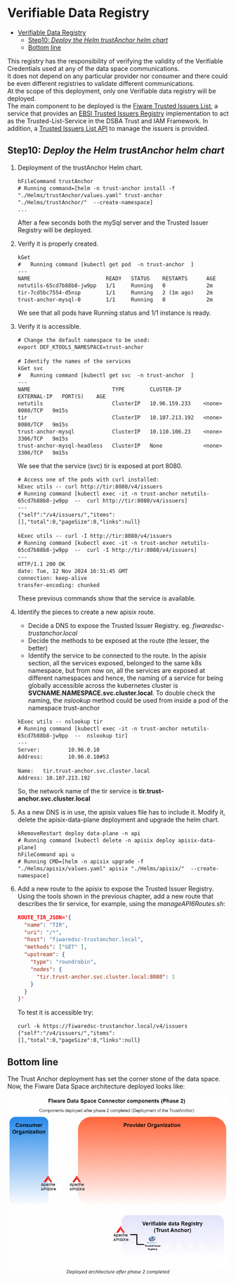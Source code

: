 # Verifiable Data Registry
- [Verifiable Data Registry](#verifiable-data-registry)
  - [Step10: _Deploy the Helm trustAnchor helm chart_](#step10-deploy-the-helm-trustanchor-helm-chart)
  - [Bottom line](#bottom-line)

This registry has the responsibility of verifying the validity of the Verifiable Credentials used at any of the data space communications.  
It does not depend on any particular provider nor consumer and there could be even different registries to validate different communications.  
At the scope of this deployment, only one Verifiable data registry will be deployed.  
The main component to be deployed is the [Fiware Trusted Issuers List](https://github.com/FIWARE/trusted-issuers-list), a service that provides an [EBSI Trusted Issuers Registry](https://hub.ebsi.eu/#/) implementation to act as the Trusted-List-Service in the DSBA Trust and IAM Framework. In addition, a [Trusted Issuers List API](https://github.com/FIWARE/trusted-issuers-list/blob/main/api/trusted-issuers-list.yaml) to manage the issuers is provided.

## Step10: _Deploy the Helm trustAnchor helm chart_
1. Deployment of the trustAnchor Helm chart.
    ```shell
    hFileCommand trustAnchor
    # Running command=[helm -n trust-anchor install -f "./Helms/trustAnchor/values.yaml" trust-anchor "./Helms/trustAnchor/"  --create-namespace]
    ...
    ```

    After a few seconds both the mySql server and the Trusted Issuer Registry will be deployed.  
2. Verify it is properly created.
    ```shell
    kGet 
    #   Running command [kubectl get pod  -n trust-anchor  ]
    ---
    NAME                        READY   STATUS    RESTARTS      AGE
    netutils-65cd7b88b8-jw9pp   1/1     Running   0             2m
    tir-7cd5bc7554-d5nsp        1/1     Running   2 (1m ago)    2m
    trust-anchor-mysql-0        1/1     Running   0             2m
    ```
    We see that all pods have Running status and 1/1 instance is ready.

3. Verify it is accessible.
      ```shell
      # Change the default namespace to be used:
      export DEF_KTOOLS_NAMESPACE=trust-anchor

      # Identify the names of the services
      kGet svc
      #   Running command [kubectl get svc  -n trust-anchor  ]
      ---
      NAME                          TYPE        CLUSTER-IP       EXTERNAL-IP   PORT(S)    AGE
      netutils                      ClusterIP   10.96.159.233    <none>        8080/TCP   9m15s
      tir                           ClusterIP   10.107.213.192   <none>        8080/TCP   9m15s
      trust-anchor-mysql            ClusterIP   10.110.106.23    <none>        3306/TCP   9m15s
      trust-anchor-mysql-headless   ClusterIP   None             <none>        3306/TCP   9m15s
      ```
      We see that the service (svc) tir is exposed at port 8080.
      
      ```shell     
      # Access one of the pods with curl installed:
      kExec utils -- curl http://tir:8080/v4/issuers
      # Running command [kubectl exec -it -n trust-anchor netutils-65cd7b88b8-jw9pp  --  curl http://tir:8080/v4/issuers]
      ---
      {"self":"/v4/issuers/","items":[],"total":0,"pageSize":0,"links":null}
      
      kExec utils -- curl -I http://tir:8080/v4/issuers
      # Running command [kubectl exec -it -n trust-anchor netutils-65cd7b88b8-jw9pp  --  curl -I http://tir:8080/v4/issuers]
      ---
      HTTP/1.1 200 OK
      date: Tue, 12 Nov 2024 16:31:45 GMT
      connection: keep-alive
      transfer-encoding: chunked
      ```

      These previous commands show that the service is available.
4. Identify the pieces to create a new apisix route.
   - Decide a DNS to expose the Trusted Issuer Registry. eg. _fiwaredsc-trustanchor.local_ 
   - Decide the methods to be exposed at the route (the lesser, the better)
   - Identify the service to be connected to the route. In the apisix section, all the services exposed, belonged to the same k8s namespace, but from now on, all the services are exposed at different namespaces and hence, the  naming of a service for being globally accessible across the kubernetes cluster is **SVCNAME.NAMESPACE.svc.cluster.local**.  To double check the naming, the _nslookup_ method could be used from inside a pod of the namespace trust-anchor
    ```shell
    kExec utils -- nslookup tir
    # Running command [kubectl exec -it -n trust-anchor netutils-65cd7b88b8-jw9pp  --  nslookup tir]
    ---
    Server:         10.96.0.10
    Address:        10.96.0.10#53

    Name:   tir.trust-anchor.svc.cluster.local
    Address: 10.107.213.192
    ```

    So, the network name of the tir service is **tir.trust-anchor.svc.cluster.local**


5. As a new DNS is in use, the apisix values file has to include it. Modify it, delete the apisix-data-plane deployment and upgrade the helm chart.
    ```shell
    kRemoveRestart deploy data-plane -n api
    # Running command [kubectl delete -n apisix deploy apisix-data-plane]
    hFileCommand api u
    # Running CMD=[helm -n apisix upgrade -f "./Helms/apisix/values.yaml" apisix "./Helms/apisix/"  --create-namespace]
    ```

7. Add a new route to the apisix to expose the Trusted Issuer Registry. Using the tools shown in the previous chapter, add a new route that describes the tir service, for example, using the _manageAPI6Routes.sh_:
    ```json
    ROUTE_TIR_JSON='{
      "name": "TIR",
      "uri": "/*",
      "host": "fiwaredsc-trustanchor.local",
      "methods": ["GET" ],
      "upstream": {
        "type": "roundrobin",
        "nodes": {
          "tir.trust-anchor.svc.cluster.local:8080": 1
        }
      }
    }'
    ```
  
    To test it is accessible try:
    ```shell
    curl -k https://fiwaredsc-trustanchor.local/v4/issuers
    {"self":"/v4/issuers/","items":[],"total":0,"pageSize":0,"links":null}
    ```

## Bottom line
The Trust Anchor deployment has set the corner stone of the data space. Now, the Fiware Data Space architecture deployed looks like:
   <p style="text-align:center;font-style:italic;font-size: 75%"><img src="./../images/Fiware-DataSpaceGlobalArch-phase02.png"><br/>
    Deployed architecture after phase 2 completed</p>